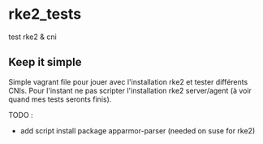 # rke2_tests
test rke2 &amp; cni


## Keep it simple

Simple vagrant file pour jouer avec l'installation rke2 et tester différents CNIs. 
Pour l'instant ne pas scripter l'installation rke2 server/agent (à voir quand mes tests seronts finis).

TODO :
- add script install package apparmor-parser (needed on suse for rke2)

